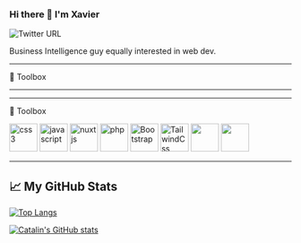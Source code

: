 ### Hi there 👋 I'm Xavier
<img alt="Twitter URL" src="https://img.shields.io/twitter/url?style=social&url=https%3A%2F%2Ftwitter.com%2Ffifteenpeas">

Business Intelligence guy equally interested in web dev.


---

🧰 Toolbox

---

---

🧰 Toolbox

<img src="https://cdn.jsdelivr.net/gh/devicons/devicon/icons/css/css3-original.svg" alt="css3" width="50" height="50" /> <img src="https://cdn.jsdelivr.net/gh/devicons/devicon/icons/javascript/javascript-original.svg" alt="javascript" width="50" height="50" /> <img src="https://cdn.jsdelivr.net/gh/devicons/devicon/icons/nuxtjs/nuxtjs-original.svg" alt="nuxtjs" width="50" height="50" /> <img src="https://cdn.jsdelivr.net/gh/devicons/devicon/icons/php/php-original.svg" alt="php" width="50" height="50" />
<img src="https://cdn.jsdelivr.net/gh/devicons/devicon/icons/bootstrap/bootstrap-original.svg" alt="Bootstrap" width="50" height="50"/>
<img src="https://cdn.jsdelivr.net/gh/devicons/devicon/icons/tailwindcss/tailwindcss-original.svg" alt="TailwindCss" width="50" height="50"/>
<img src="https://cdn.jsdelivr.net/gh/devicons/devicon/icons/visualstudio/visualstudio-plain.svg" width="50" height="50" />
<img src="https://cdn.jsdelivr.net/gh/devicons/devicon/icons/sass/sass-original.svg"  width="50" height="50" />


---

## &#x1f4c8; My GitHub Stats

[![Top Langs](https://github-readme-stats.vercel.app/api/top-langs/?username=xavsio4&hide=java,html,css&theme=radical)](https://github.com/anuraghazra/github-readme-stats)

[![Catalin's GitHub stats](https://github-readme-stats.vercel.app/api?username=xavsio4&theme=radical)](https://github.com/anuraghazra/github-readme-stats)


<!--
**xavsio4/xavsio4** is a ✨ _special_ ✨ repository because its `README.md` (this file) appears on your GitHub profile.

Here are some ideas to get you started:

- 🔭 I’m currently working on ...
- 🌱 I’m currently learning ...
- 👯 I’m looking to collaborate on ...
- 🤔 I’m looking for help with ...
- 💬 Ask me about ...
- 📫 How to reach me: ...
- 😄 Pronouns: ...
- ⚡ Fun fact: ...
-->


